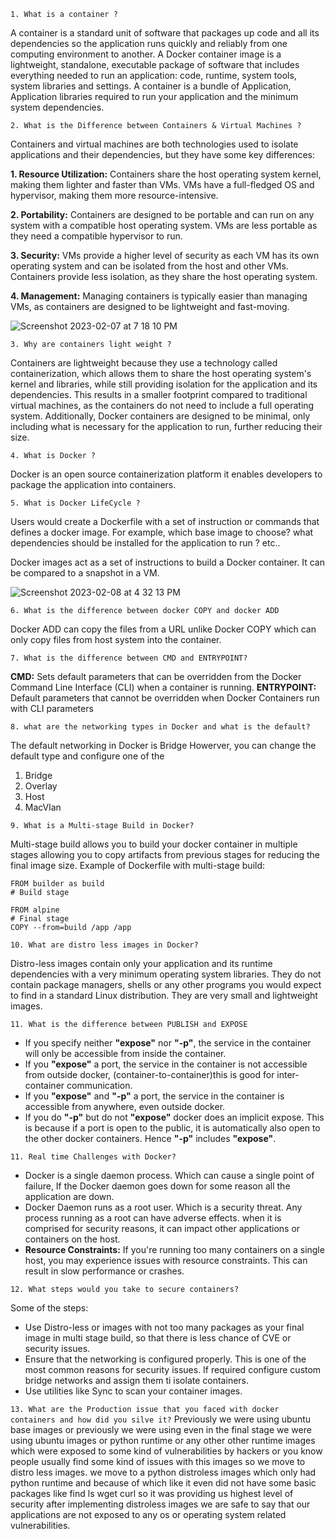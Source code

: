 `1. What is a container ?`

A container is a standard unit of software that packages up code and all its dependencies so the application runs quickly and reliably from one computing environment to another. A Docker container image is a lightweight, standalone, executable package of software that includes everything needed to run an application: code, runtime, system tools, system libraries and settings.
A container is a bundle of Application, Application libraries required to run your application and the minimum system dependencies.


`2. What is the Difference between Containers & Virtual Machines ?`

Containers and virtual machines are both technologies used to isolate applications and their dependencies, but they have some key differences:

**1. Resource Utilization:** Containers share the host operating system kernel, making them lighter and faster than VMs. VMs have a full-fledged OS and hypervisor, making them more resource-intensive.

**2. Portability:** Containers are designed to be portable and can run on any system with a compatible host operating system. VMs are less portable as they need a compatible hypervisor to run.

**3. Security:** VMs provide a higher level of security as each VM has its own operating system and can be isolated from the host and other VMs. Containers provide less isolation, as they share the host operating system.

**4. Management:** Managing containers is typically easier than managing VMs, as containers are designed to be lightweight and fast-moving.

![Screenshot 2023-02-07 at 7 18 10 PM](https://user-images.githubusercontent.com/43399466/217262726-7cabcb5b-074d-45cc-950e-84f7119e7162.png)

`3. Why are containers light weight ?`

Containers are lightweight because they use a technology called containerization, which allows them to share the host operating system's kernel and libraries, while still providing isolation for the application and its dependencies. This results in a smaller footprint compared to traditional virtual machines, as the containers do not need to include a full operating system. Additionally, Docker containers are designed to be minimal, only including what is necessary for the application to run, further reducing their size.


`4. What is Docker ?`

Docker is an open source containerization platform it enables developers to package the application into containers.


`5. What is Docker LifeCycle ?`

Users would create a Dockerfile with a set of instruction or commands that defines a docker image. For example, which base image to choose? what dependencies should be installed for the application to run ? etc..

Docker images act as a set of instructions to build a Docker container. It can be compared to a snapshot in a VM.

![Screenshot 2023-02-08 at 4 32 13 PM](https://user-images.githubusercontent.com/43399466/217511949-81f897b2-70ee-41d1-b229-38d0572c54c7.png)

`6. What is the difference between docker COPY and docker ADD`

Docker ADD can copy the files from a URL unlike Docker COPY which can only copy files from host system into the container.

`7. What is the difference between CMD and ENTRYPOINT?`

**CMD:** Sets default parameters that can be overridden from the Docker Command Line Interface (CLI) when a container is running.
**ENTRYPOINT:** Default parameters that cannot be overridden when Docker Containers run with CLI parameters

`8. what are the networking types in Docker and what is the default?`

The default networking in Docker is Bridge
Howerver, you can change the default type and configure one of the
1. Bridge
2. Overlay
3. Host
4. MacVlan 

`9. What is a Multi-stage Build in Docker?`

Multi-stage build allows you to build your docker container in multiple stages allowing you to copy artifacts from previous stages for reducing the final image size.
Example of Dockerfile with multi-stage build:
```
FROM builder as build
# Build stage

FROM alpine
# Final stage
COPY --from=build /app /app
```

`10. What are distro less images in Docker?`

Distro-less images contain only your application and its runtime dependencies with a very minimum operating system libraries. They do not contain package managers, shells or any other programs you would expect to find in a standard Linux distribution.
They are very small and lightweight images.

`11. What is the difference between PUBLISH and EXPOSE`

- If you specify neither **"expose"** nor **"-p"**, the service in the container will only be accessible from inside the container.
- If you **"expose"** a port, the service in the container is not accessible from outside docker, (container-to-container)this is good for inter-container communication.
- If you **"expose"** and **"-p"** a port, the service in the container is accessible from anywhere, even outside docker.
- If you do **"-p"** but do not **"expose"** docker does an implicit expose. This is because if a port is open to the public, it is automatically also open to the other docker containers. Hence **"-p"** includes **"expose"**.
  
`11. Real time Challenges with Docker?`

- Docker is a single daemon process. Which can cause a single point of failure, If the Docker daemon goes down for some reason all the application are down.
- Docker Daemon runs as a root user. Which is a security threat. Any process running as a root  can have adverse effects. when it is comprised for security reasons, it can impact other applications or containers on the host.
- **Resource Constraints:** If you're running too many containers on a single host, you may experience issues with resource constraints. This can result in slow performance or crashes.

`12. What steps would you take to secure containers?`

Some of the steps:
- Use Distro-less or images with not too many packages as your final image in multi stage build, so that there is less chance of CVE or security issues.
- Ensure that the networking is configured properly. This is one of the most common reasons for security issues. If required configure custom bridge networks and assign them ti isolate containers.
- Use utilities like Sync to scan your container images. 

`13. What are the Production issue that you faced with docker containers and how did you silve it?`
Previously we were using ubuntu base images or previously we were using even in the final stage we were using ubuntu images or python runtime or any other other runtime images which were exposed to some kind of vulnerabilities by hackers or you know people usually find some kind of issues with this images so we move to distro less images. we move to a python distroless images which only had python runtime and because of which like it even did not have some basic packages like find ls wget  curl so it was providing us highest level of security after implementing distroless images we are safe to say that our applications are not exposed to any os or operating system
related vulnerabilities.


